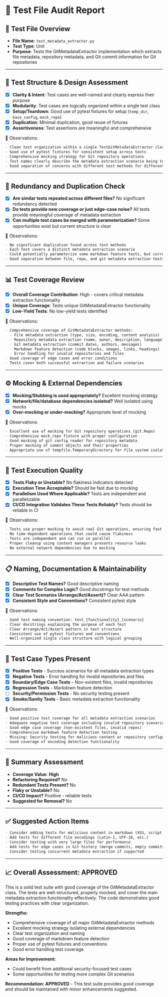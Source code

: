 # 🧪 Test File Audit Report

## 📌 **Test File Overview**

* **File Name**: `test_metadata_extractor.py`
* **Test Type**: Unit
* **Purpose**: Tests the GitMetadataExtractor implementation which extracts file metadata, repository metadata, and Git commit information for Git repositories

---

## 🧱 **Test Structure & Design Assessment**

* [x] **Clarity & Intent**: Test cases are well-named and clearly express their purpose
* [x] **Modularity**: Test cases are logically organized within a single test class
* [x] **Setup/Teardown**: Good use of pytest fixtures for setup (`temp_dir`, `base_config`, `mock_repo`)
* [x] **Duplication**: Minimal duplication, good reuse of fixtures
* [x] **Assertiveness**: Test assertions are meaningful and comprehensive

📝 Observations:

```markdown
- Clean test organization within a single TestGitMetadataExtractor class
- Good use of pytest fixtures for consistent setup across tests
- Comprehensive mocking strategy for Git repository operations
- Test names clearly describe the metadata extraction scenario being tested
- Good separation of concerns with different test methods for different metadata types
```

---

## 🔁 **Redundancy and Duplication Check**

* [x] **Are similar tests repeated across different files?** No significant redundancy detected
* [x] **Do tests provide new coverage or just edge-case noise?** All tests provide meaningful coverage of metadata extraction
* [x] **Can multiple test cases be merged with parameterization?** Some opportunities exist but current structure is clear

📝 Observations:

```markdown
- No significant duplication found across test methods
- Each test covers a distinct metadata extraction scenario
- Could potentially parameterize some markdown feature tests, but current structure is clear
- Good separation between file, repo, and git metadata extraction tests
```

---

## 📊 **Test Coverage Review**

* [x] **Overall Coverage Contribution**: High - covers critical metadata extraction functionality
* [x] **Unique Coverage**: Tests unique GitMetadataExtractor functionality
* [x] **Low-Yield Tests**: No low-yield tests identified

📝 Observations:

```markdown
- Comprehensive coverage of GitMetadataExtractor methods:
  - File metadata extraction (type, size, encoding, content analysis)
  - Repository metadata extraction (name, owner, description, language)
  - Git metadata extraction (commit dates, authors, messages)
  - Markdown feature detection (code blocks, images, links, headings)
  - Error handling for invalid repositories and files
- Good coverage of edge cases and error conditions
- Tests cover both successful extraction and failure scenarios
```

---

## ⚙️ **Mocking & External Dependencies**

* [x] **Mocking/Stubbing is used appropriately?** Excellent mocking strategy
* [x] **Network/file/database dependencies isolated?** Well isolated using mocks
* [x] **Over-mocking or under-mocking?** Appropriate level of mocking

📝 Observations:

```markdown
- Excellent use of mocking for Git repository operations (git.Repo)
- Comprehensive mock_repo fixture with proper configuration
- Good mocking of git config reader for repository metadata
- Proper mocking of commit objects and their properties
- Appropriate use of tempfile.TemporaryDirectory for file system isolation
```

---

## 🚦 **Test Execution Quality**

* [x] **Tests Flaky or Unstable?** No flakiness indicators detected
* [x] **Execution Time Acceptable?** Should be fast due to mocking
* [x] **Parallelism Used Where Applicable?** Tests are independent and parallelizable
* [x] **CI/CD Integration Validates These Tests Reliably?** Tests should be reliable in CI

📝 Observations:

```markdown
- Tests use proper mocking to avoid real Git operations, ensuring fast execution
- No time-dependent operations that could cause flakiness
- Tests are independent and can run in parallel
- Proper cleanup using context managers prevents resource leaks
- No external network dependencies due to mocking
```

---

## 📋 **Naming, Documentation & Maintainability**

* [x] **Descriptive Test Names?** Good descriptive naming
* [x] **Comments for Complex Logic?** Good docstrings for test methods
* [x] **Clear Test Scenarios (Arrange/Act/Assert)?** Clear AAA pattern
* [x] **Consistent Style and Conventions?** Consistent pytest style

📝 Observations:

```markdown
- Good test naming convention: test_{functionality}_{scenario}
- Clear docstrings explaining the purpose of each test
- Clear Arrange/Act/Assert pattern in test structure
- Consistent use of pytest fixtures and conventions
- Well-organized single class structure with logical grouping
```

---

## 🧪 **Test Case Types Present**

* [x] **Positive Tests** - Success scenarios for all metadata extraction types
* [x] **Negative Tests** - Error handling for invalid repositories and files
* [x] **Boundary/Edge Case Tests** - Non-existent files, invalid repositories
* [x] **Regression Tests** - Markdown feature detection
* [ ] **Security/Permission Tests** - No security testing present
* [x] **Smoke/Sanity Tests** - Basic metadata extraction functionality

📝 Observations:

```markdown
- Good positive test coverage for all metadata extraction scenarios
- Adequate negative test coverage including invalid repository scenarios
- Good edge case coverage (non-existent files, invalid repos)
- Comprehensive markdown feature detection testing
- Missing: Security testing for malicious content or repository configurations
- Good coverage of encoding detection functionality
```

---

## 🏁 **Summary Assessment**

* **Coverage Value**: **High**
* **Refactoring Required?** No
* **Redundant Tests Present?** No
* **Flaky or Unstable?** No
* **CI/CD Impact?** Positive - reliable tests
* **Suggested for Removal?** No

---

## ✅ Suggested Action Items

```markdown
- Consider adding tests for malicious content in markdown (XSS, script injection)
- Add tests for different file encodings (Latin-1, UTF-16, etc.)
- Consider testing with very large files for performance
- Add tests for edge cases in Git history (merge commits, empty commits)
- Consider testing concurrent metadata extraction if supported
```

---

## 📈 **Overall Assessment: APPROVED**

This is a solid test suite with good coverage of the GitMetadataExtractor class. The tests are well-structured, properly mocked, and cover the main metadata extraction functionality effectively. The code demonstrates good testing practices with clear organization.

**Strengths:**
* Comprehensive coverage of all major GitMetadataExtractor methods
* Excellent mocking strategy isolating external dependencies
* Clear test organization and naming
* Good coverage of markdown feature detection
* Proper use of pytest fixtures and conventions
* Good error handling test coverage

**Areas for Improvement:**
* Could benefit from additional security-focused test cases
* Some opportunities for testing more complex Git scenarios

**Recommendation: APPROVED** - This test suite provides good coverage and should be maintained with minor enhancements suggested.
